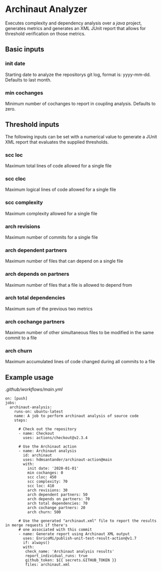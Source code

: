 # Archinaut Analyzer
Executes complexity and dependency analysis over a *java* project, generates metrics and generates an XML JUnit report that allows for threshold verification on those metrics.

## Basic inputs

### init date

Starting date to analyze the repositorys git log, format is: yyyy-mm-dd. Defaults to last month.

### min cochanges

Minimum number of cochanges to report in coupling analysis. Defaults to zero.

## Threshold inputs
The following inputs can be set with a numerical value to generate a JUnit XML report that evaluates the supplied thresholds.

### scc loc
Maximum total lines of code allowed for a single file

### scc cloc
Maximum logical lines of code allowed for a single file

### scc complexity
Maximum complexity allowed for a single file

### arch revisions
Maximum number of commits for a single file

### arch dependent partners
Maximum number of files that can depend on a single file

### arch depends on partners
Maximum number of files that a file is allowed to depend from

### arch total dependencies
Maximum sum of the previous two metrics

### arch cochange partners
Maximum number of other simultaneous files to be modified in the same commit to a file

### arch churn
Maximum accumulated lines of code changed during all commits to a file

## Example usage

_.github/workflows/main.yml_

```
on: [push]
jobs:
  archinaut-analysis:
    runs-on: ubuntu-latest
    name: A job to perform archinaut analysis of source code
    steps:

      # Check out the repository
      - name: Checkout
        uses: actions/checkout@v2.3.4
      
      # Use the Archinaut action
      - name: Archinaut analysis
        id: archinaut
        uses: hdmsantander/archinaut-action@main
        with:
          init date: '2020-01-01'
          min cochanges: 0
          scc cloc: 450
          scc complexity: 70
          scc loc: 410
          arch revisions: 30
          arch dependent partners: 50
          arch depends on partners: 70
          arch total dependencies: 70
          arch cochange partners: 20
          arch churn: 500
      
      # Use the generated "archinaut.xml" file to report the results in merge requests if there's
      # one associated with this commit
      - name: Generate report using Archinaut XML output
        uses: EnricoMi/publish-unit-test-result-action@v1.7
        if: always()
        with:
         check_name: 'Archinaut analysis results'
         report_individual_runs: true
         github_token: ${{ secrets.GITHUB_TOKEN }}
         files: archinaut.xml
```
